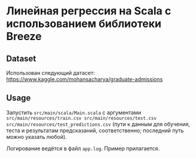 # Линейная регрессия на Scala с использованием библиотеки Breeze

## Dataset

Использован следующий датасет: https://www.kaggle.com/mohansacharya/graduate-admissions

## Usage

Запустить `src/main/scala/Main.scala` с аргументами `src/main/resources/train.csv src/main/resources/test.csv src/main/resources/test_predictions.csv` (пути к данным для обучения, теста и результатам предсказаний, соответственно; последний путь можно указать любой).

Логирование ведётся в файл `app.log`. Пример прилагается.
